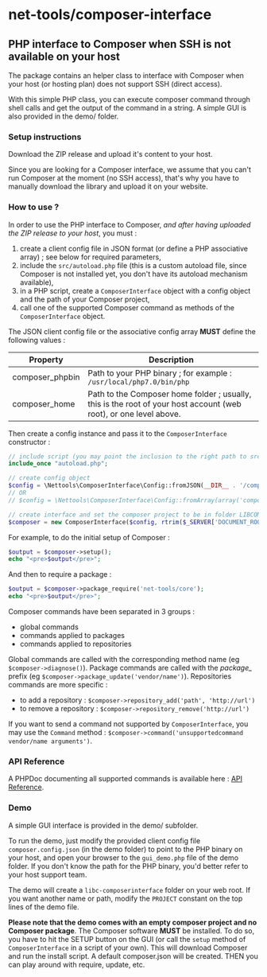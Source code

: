 # net-tools/composer-interface

## PHP interface to Composer when SSH is not available on your host

The package contains an helper class to interface with Composer when your host (or hosting plan) does not support SSH (direct access).

With this simple PHP class, you can execute composer command through shell calls and get the output of the command in a string. A simple GUI is also provided in the demo/ folder.



### Setup instructions

Download the ZIP release and upload it's content to your host.

Since you are looking for a Composer interface, we assume that you can't run Composer at the moment (no SSH access), that's why you have to manually download the library and upload it on your website.



### How to use ?

In order to use the PHP interface to Composer, *and after having uploaded the ZIP release to your host*, you must :

1. create a client config file in JSON format (or define a PHP associative array) ; see below for required parameters,
1. include the `src/autoload.php` file (this is a custom autoload file, since Composer is not installed yet, you don't have its autoload mechanism available),
1. in a PHP script, create a `ComposerInterface` object with a config object and the path of your Composer project,
1. call one of the supported Composer command as methods of the `ComposerInterface` object.


The JSON client config file or the associative config array **MUST** define the following values :

Property                  | Description
--------------------------|---------------
composer_phpbin           | Path to your PHP binary ; for example : `/usr/local/php7.0/bin/php`
composer_home             | Path to the Composer home folder ; usually, this is the root of your host account (web root), or one level above.


Then create a config instance and pass it to the `ComposerInterface` constructor :

```php
// include script (you may point the inclusion to the right path to src/autoload.php)
include_once "autoload.php";

// create config object
$config = \Nettools\ComposerInterface\Config::fromJSON(__DIR__ . '/composer.config.json');
// OR
// $config = \Nettools\ComposerInterface\Config::fromArray(array('composer_phpbin'=>'usr/local/php7.0/bin/php', 'composer_home'=>$_SERVER['DOCUMENT_ROOT']));

// create interface and set the composer project to be in folder LIBCOMPOSER, directly placed under the web root folder
$composer = new ComposerInterface($config, rtrim($_SERVER['DOCUMENT_ROOT'], '/') . '/libcomposer');
```

For example, to do the initial setup of Composer :
```php
$output = $composer->setup();
echo "<pre>$output</pre>";
```

And then to require a package : 
```php
$output = $composer->package_require('net-tools/core');
echo "<pre>$output</pre>";
```

Composer commands have been separated in 3 groups :

- global commands
- commands applied to packages
- commands applied to repositories

Global commands are called with the corresponding method name (eg `$composer->diagnose()`). Package commands are called with the *package_* prefix (eg `$composer->package_update('vendor/name')`). Repositories commands are more specific :

- to add a repository : `$composer->repository_add('path', 'http://url')`
- to remove a repository : `$composer->repository_remove('http://url')`

If you want to send a command not supported by `ComposerInterface`, you may use the `Command` method : `$composer->command('unsupportedcommand vendor/name arguments')`.


### API Reference

A PHPDoc documenting all supported commands is available here : [API Reference](http://net-tools.ovh/api-reference/net-tools/Nettools/ComposerInterface.html).


### Demo 

A simple GUI interface is provided in the demo/ subfolder.

To run the demo, just modify the provided client config file `composer.config.json` (in the demo folder) to point to the PHP binary on your host, and open your browser to the `gui_demo.php` file of the demo folder. If you don't know the path for the PHP binary, you'd better refer to your host support team.

The demo will create a `libc-composerinterface` folder on your web root. If you want another name or path, modify the `PROJECT` constant on the top lines of the demo file.

**Please note that the demo comes with an empty composer project and no Composer package**. The Composer software **MUST** be installed. To do so, you have to hit the SETUP button on the GUI (or call the `setup` method of `ComposerInterface` in a script of your own). This will download Composer and run the install script. A default composer.json will be created. THEN you can play around with require, update, etc.


